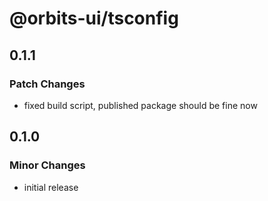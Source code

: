 # @orbits-ui/tsconfig

## 0.1.1

### Patch Changes

- fixed build script, published package should be fine now

## 0.1.0

### Minor Changes

- initial release

